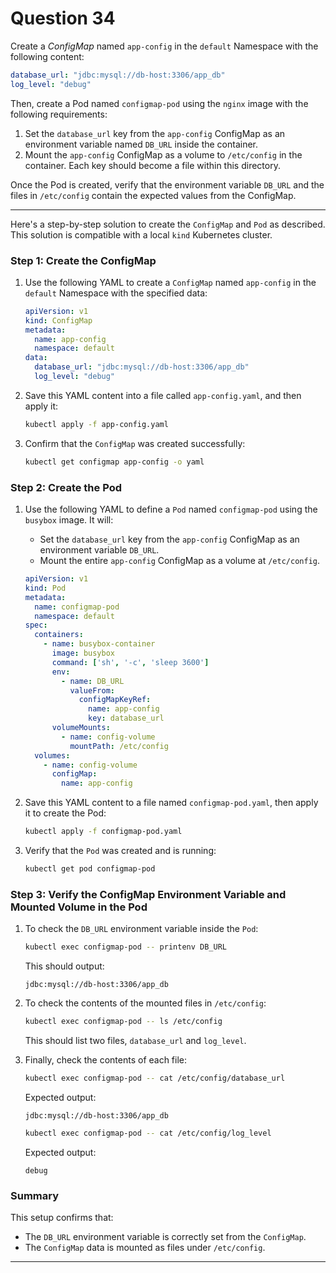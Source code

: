 # Question 34

Create a *ConfigMap* named `app-config` in the `default` Namespace with the following content:

```yaml
database_url: "jdbc:mysql://db-host:3306/app_db"
log_level: "debug"
```

Then, create a Pod named `configmap-pod` using the `nginx` image with the following requirements:

1. Set the `database_url` key from the `app-config` ConfigMap as an environment variable named `DB_URL` inside the container.
2. Mount the `app-config` ConfigMap as a volume to `/etc/config` in the container. Each key should become a file within this directory.

Once the Pod is created, verify that the environment variable `DB_URL` and the files in `/etc/config` contain the expected values from the ConfigMap.

---

Here's a step-by-step solution to create the `ConfigMap` and `Pod` as described. This solution is compatible with a local `kind` Kubernetes cluster.

### Step 1: Create the ConfigMap
1. Use the following YAML to create a `ConfigMap` named `app-config` in the `default` Namespace with the specified data:
   
   ```yaml
   apiVersion: v1
   kind: ConfigMap
   metadata:
     name: app-config
     namespace: default
   data:
     database_url: "jdbc:mysql://db-host:3306/app_db"
     log_level: "debug"
   ```

2. Save this YAML content into a file called `app-config.yaml`, and then apply it:

   ```bash
   kubectl apply -f app-config.yaml
   ```

3. Confirm that the `ConfigMap` was created successfully:

   ```bash
   kubectl get configmap app-config -o yaml
   ```

### Step 2: Create the Pod
1. Use the following YAML to define a `Pod` named `configmap-pod` using the `busybox` image. It will:
   - Set the `database_url` key from the `app-config` ConfigMap as an environment variable `DB_URL`.
   - Mount the entire `app-config` ConfigMap as a volume at `/etc/config`.

   ```yaml
   apiVersion: v1
   kind: Pod
   metadata:
     name: configmap-pod
     namespace: default
   spec:
     containers:
       - name: busybox-container
         image: busybox
         command: ['sh', '-c', 'sleep 3600']
         env:
           - name: DB_URL
             valueFrom:
               configMapKeyRef:
                 name: app-config
                 key: database_url
         volumeMounts:
           - name: config-volume
             mountPath: /etc/config
     volumes:
       - name: config-volume
         configMap:
           name: app-config
   ```

2. Save this YAML content to a file named `configmap-pod.yaml`, then apply it to create the Pod:

   ```bash
   kubectl apply -f configmap-pod.yaml
   ```

3. Verify that the `Pod` was created and is running:

   ```bash
   kubectl get pod configmap-pod
   ```

### Step 3: Verify the ConfigMap Environment Variable and Mounted Volume in the Pod
1. To check the `DB_URL` environment variable inside the `Pod`:
   
   ```bash
   kubectl exec configmap-pod -- printenv DB_URL
   ```
   
   This should output:

   ```
   jdbc:mysql://db-host:3306/app_db
   ```

2. To check the contents of the mounted files in `/etc/config`:

   ```bash
   kubectl exec configmap-pod -- ls /etc/config
   ```
   
   This should list two files, `database_url` and `log_level`.

3. Finally, check the contents of each file:

   ```bash
   kubectl exec configmap-pod -- cat /etc/config/database_url
   ```
   
   Expected output:
   
   ```
   jdbc:mysql://db-host:3306/app_db
   ```

   ```bash
   kubectl exec configmap-pod -- cat /etc/config/log_level
   ```
   
   Expected output:

   ```
   debug
   ```

### Summary
This setup confirms that:
- The `DB_URL` environment variable is correctly set from the `ConfigMap`.
- The `ConfigMap` data is mounted as files under `/etc/config`.

---

